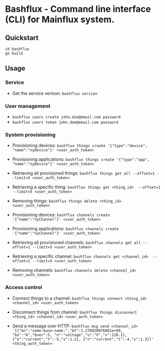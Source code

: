 # Bashflux - Command line interface (CLI) for Mainflux system.
## Quickstart
```
cd bashflux
go build
```

## Usage
### Service
* Get the service verison: `bashflux version`

### User management
* `bashflux users create john.doe@email.com password`
* `bashflux users token john.doe@email.com password`

### System provisioning
* Provisioning devices: `bashflux things create '{"type":"device", "name":"nyDevice"}' <user_auth_token>`
* Provisioning applications: `bashflux things create '{"type":"app", "name":"nyDevice"}' <user_auth_token>`
* Retrieving all provisioned things: `bashflux things get all --offset=1 --limit=5 <user_auth_token>`
* Retrieving a specific thing: `bashflux things get <thing_id>  --offset=1 --limit=5 <user_auth_token>`
* Removing things: ``bashflux things delete <thing_id> <user_auth_token>``

* Provisioning devices: `bashflux channels create '{"name":"nyChannel"}' <user_auth_token>`
* Provisioning applications: `bashflux channels create '{"name":"nyChannel"}' <user_auth_token>`
* Retrieving all provisioned channels: `bashflux channels get all --offset=1 --limit=5 <user_auth_token>`
* Retrieving a specific channel: `bashflux channels get <channel_id>  --offset=1 --limit=5 <user_auth_token>`
* Removing channels: `bashflux channels delete <channel_id> <user_auth_token>`

### Access control
* Connect things to a channel: `bashflux things connect <thing_id> <channel_id> <user_auth_token>`
* Disconnect things from channel: `bashflux things disconnect <thing_id> <channel_id> <user_auth_token>`

* Send a message over HTTP: `bashflux msg send <channel_id> '[{"bn":"some-base-name:","bt":1.276020076001e+09, "bu":"A","bver":5, "n":"voltage","u":"V","v":120.1}, {"n":"current","t":-5,"v":1.2}, {"n":"current","t":-4,"v":1.3}]' <thing_auth_token>`
